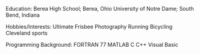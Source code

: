 Education:
Berea High School; Berea, Ohio
University of Notre Dame; South Bend, Indiana

Hobbies/Interests:
Ultimate Frisbee
Photography
Running
Bicycling
Cleveland sports

Programming Background:
FORTRAN 77
MATLAB
C
C++
Visual Basic
